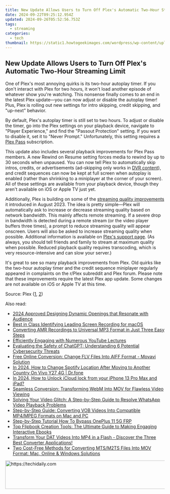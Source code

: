 ```yaml
---
title: New Update Allows Users to Turn Off Plex's Automatic Two-Hour Streaming Limit
date: 2024-09-22T09:25:12.954Z
updated: 2024-09-26T05:52:56.753Z
tags:
  - streaming
categories:
  - tech
thumbnail: https://static1.howtogeekimages.com/wordpress/wp-content/uploads/2023/10/32-2.png
---
```


## New Update Allows Users to Turn Off Plex's Automatic Two-Hour Streaming Limit

One of Plex's most annoying quirks is its two-hour autoplay timer. If you don't interact with Plex for two hours, it won't load another episode of whatever show you're watching. This nonsense finally comes to an end in the latest Plex update—you can now adjust or disable the autoplay timer! Plus, Plex is rolling out new settings for intro skipping, credit skipping, and "up-next" behavior.

 By default, Plex's autoplay timer is still set to two hours. To adjust or disable the timer, go into the Plex settings on your playback device, navigate to "Player Experience," and find the "Passout Protection" setting. If you want to disable it, set it to "Never Prompt." Unfortunately, this setting requires a [Plex Pass](https://youtube-sure.techidaily.com/-channel-explorer-discover-prime-video-status-for-2024/) subscription.

 This update also includes several playback improvements for Plex Pass members. A new Rewind on Resume setting forces media to rewind by up to 30 seconds when unpaused. You can now tell Plex to automatically skip intros, credits, or advertisements (ad-skipping only works in [DVR content](https://some-skills.techidaily.com/new-transform-your-color-grading-skills-with-photoshops-luts/)), and credit sequences can now be kept at full screen when autoplay is enabled (rather than shrinking to a miniplayer at the corner of your screen). All of these settings are available from your playback device, though they aren't available on iOS or Apple TV just yet.

 Additionally, Plex is building on some of the [streaming quality improvements](https://on-screen-recording.techidaily.com/new-multiplatform-iptv-live-streaming-for-2024/) it introduced in August 2023\. The idea is pretty simple—Plex will automatically ask to increase or decrease streaming quality based on network bandwidth. This mainly affects remote streaming. If a severe drop in bandwidth is detected during a remote stream (or the video player buffers three times), a prompt to reduce streaming quality will appear onscreen. Users will also be asked to increase streaming quality when possible. Additional information is available on [Plex's support page](https://support.plex.tv/articles/quality-suggestions/). (As always, you should tell friends and family to stream at maximum quality when possible. Reduced playback quality requires transcoding, which is very resource-intensive and can slow your server.)

 It's great to see so many playback improvements from Plex. Old quirks like the two-hour autoplay timer and the credit sequence miniplayer regularly appeared in complaints on the r/Plex subreddit and Plex forum. Please note that these improvements require the latest Plex app update. Some changes are not available on iOS or Apple TV at this time.

 Source: Plex ([1](https://forums.plex.tv/t/player-experience/857990), [2](https://forums.plex.tv/t/quality-suggestions/858132))

<ins class="adsbygoogle"
     style="display:block"
     data-ad-format="autorelaxed"
     data-ad-client="ca-pub-7571918770474297"
     data-ad-slot="1223367746"></ins>

<ins class="adsbygoogle"
     style="display:block"
     data-ad-client="ca-pub-7571918770474297"
     data-ad-slot="8358498916"
     data-ad-format="auto"
     data-full-width-responsive="true"></ins>

<span class="atpl-alsoreadstyle">Also read:</span>
<div><ul>
<li><a href="https://fox-boxes.techidaily.com/2024-approved-designing-dynamic-openings-that-resonate-with-audience/"><u>2024 Approved Designing Dynamic Openings that Resonate with Audience</u></a></li>
<li><a href="https://desktop-recording.techidaily.com/best-in-class-identifying-leading-screen-recording-for-macos/"><u>Best in Class Identifying Leading Screen Recording for macOS</u></a></li>
<li><a href="https://media-tips.techidaily.com/converting-amr-recordings-to-universal-mp3-format-in-just-three-easy-steps/"><u>Converting AMR Recordings to Universal MP3 Format in Just Three Easy Steps</u></a></li>
<li><a href="https://youtube-videos.techidaily.com/efficiently-engaging-with-numerous-youtube-lectures/"><u>Efficiently Engaging with Numerous YouTube Lectures</u></a></li>
<li><a href="https://tech-hub.techidaily.com/evaluating-the-safety-of-chatgpt-understanding-6-potential-cybersecurity-threats/"><u>Evaluating the Safety of ChatGPT: Understanding 6 Potential Cybersecurity Threats</u></a></li>
<li><a href="https://blog-min.techidaily.com/free-online-conversion-change-flv-files-into-aiff-format-movavi-solution/"><u>Free Online Conversion: Change FLV Files Into AIFF Format - Movavi Solution</u></a></li>
<li><a href="https://review-topics.techidaily.com/in-2024-how-to-change-spotify-location-after-moving-to-another-country-on-vivo-y27-4g-drfone-by-drfone-virtual-android/"><u>In 2024, How to Change Spotify Location After Moving to Another Country On Vivo Y27 4G | Dr.fone</u></a></li>
<li><a href="https://activate-lock.techidaily.com/in-2024-how-to-unlock-icloud-lock-from-your-iphone-13-pro-max-and-ipad-by-drfone-ios/"><u>In 2024, How to Unlock iCloud lock from your iPhone 13 Pro Max and iPad?</u></a></li>
<li><a href="https://media-tips.techidaily.com/seamless-conversion-transforming-webm-into-mov-for-flawless-video-viewing/"><u>Seamless Conversion: Transforming WebM Into MOV for Flawless Video Viewing</u></a></li>
<li><a href="https://tech-hub.techidaily.com/solving-your-video-glitch-a-step-by-step-guide-to-resolve-whatsapp-video-playback-problems/"><u>Solving Your Video Glitch: A Step-by-Step Guide to Resolve WhatsApp Video Playback Problems</u></a></li>
<li><a href="https://media-tips.techidaily.com/step-by-step-guide-converting-vob-videos-into-compatible-mp4mpeg-formats-on-mac-and-pc/"><u>Step-by-Step Guide: Converting VOB Videos Into Compatible MP4/MPEG Formats on Mac and PC</u></a></li>
<li><a href="https://android-frp.techidaily.com/step-by-step-tutorial-how-to-bypass-oneplus-11-5g-frp-by-drfone-android/"><u>Step-by-Step Tutorial How To Bypass OnePlus 11 5G FRP</u></a></li>
<li><a href="https://media-tips.techidaily.com/top-flipbook-creation-tools-the-ultimate-guide-to-making-engaging-interactive-ebooks/"><u>Top Flipbook Creation Tools: The Ultimate Guide to Making Engaging Interactive Ebooks</u></a></li>
<li><a href="https://media-tips.techidaily.com/transform-your-dat-videos-into-mp4-in-a-flash-discover-the-three-best-converter-applications/"><u>Transform Your DAT Videos Into MP4 in a Flash - Discover the Three Best Converter Applications!</u></a></li>
<li><a href="https://media-tips.techidaily.com/two-cost-free-methods-for-converting-mtsm2ts-files-into-mov-format-mac-online-and-windows-solutions/"><u>Two Cost-Free Methods for Converting MTS/M2TS Files Into MOV Format: Mac, Online & Windows Solutions</u></a></li>
</ul></div>

<!-- affiliate ads begin -->
<a href="https://aligracehair.sjv.io/c/5597632/2135375/19272" target="_top" id="2135375">
  <img src="//a.impactradius-go.com/display-ad/19272-2135375" border="0" alt="https://techidaily.com" width="728" height="90"/>
</a>
<img height="0" width="0" src="https://aligracehair.sjv.io/i/5597632/2135375/19272" style="position:absolute;visibility:hidden;" border="0" />
<!-- affiliate ads end -->

